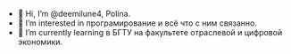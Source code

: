 - 👋 Hi, I’m @deemilune4, Polina.
- 👀 I’m interested in програмирование и всё что с ним связанно.
- 🌱 I’m currently learning в БГТУ на факультете отраслевой и цифровой экономики.

<!---
deemilune4/deemilune4 is a ✨ special ✨ repository because its `README.md` (this file) appears on your GitHub profile.
You can click the Preview link to take a look at your changes.
--->
